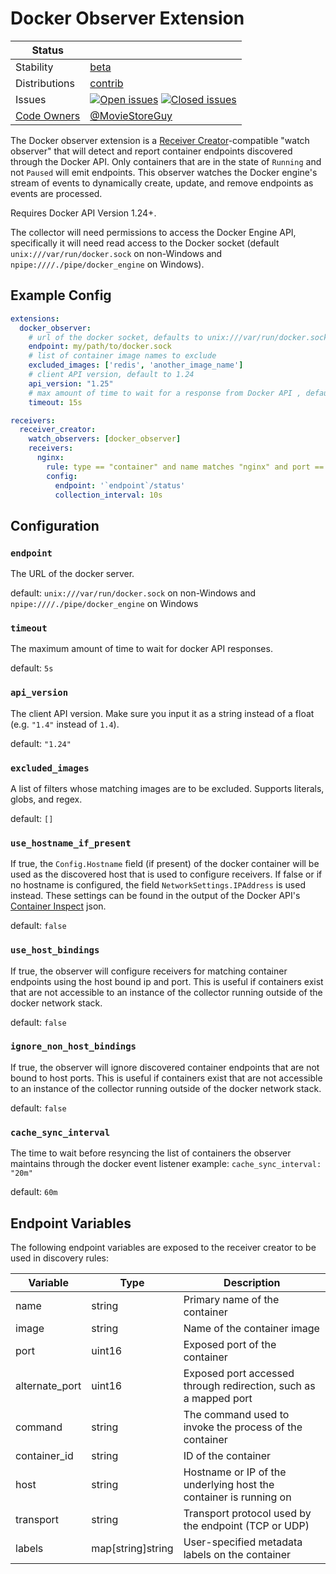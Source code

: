 # Docker Observer Extension

<!-- status autogenerated section -->
| Status        |           |
| ------------- |-----------|
| Stability     | [beta]  |
| Distributions | [contrib] |
| Issues        | [![Open issues](https://img.shields.io/github/issues-search/open-telemetry/opentelemetry-collector-contrib?query=is%3Aissue%20is%3Aopen%20label%3Aextension%2Fdockerobserver%20&label=open&color=orange&logo=opentelemetry)](https://github.com/open-telemetry/opentelemetry-collector-contrib/issues?q=is%3Aopen+is%3Aissue+label%3Aextension%2Fdockerobserver) [![Closed issues](https://img.shields.io/github/issues-search/open-telemetry/opentelemetry-collector-contrib?query=is%3Aissue%20is%3Aclosed%20label%3Aextension%2Fdockerobserver%20&label=closed&color=blue&logo=opentelemetry)](https://github.com/open-telemetry/opentelemetry-collector-contrib/issues?q=is%3Aclosed+is%3Aissue+label%3Aextension%2Fdockerobserver) |
| [Code Owners](https://github.com/open-telemetry/opentelemetry-collector-contrib/blob/main/CONTRIBUTING.md#becoming-a-code-owner)    | [@MovieStoreGuy](https://www.github.com/MovieStoreGuy) |

[beta]: https://github.com/open-telemetry/opentelemetry-collector/blob/main/docs/component-stability.md#beta
[contrib]: https://github.com/open-telemetry/opentelemetry-collector-releases/tree/main/distributions/otelcol-contrib
<!-- end autogenerated section -->

The Docker observer extension is a [Receiver Creator](../../../receiver/receivercreator/README.md)-compatible "watch observer" that will detect and report
container endpoints discovered through the Docker API. Only containers that are in the state of `Running` and not `Paused` will emit endpoints.
This observer watches the Docker engine's stream of events to dynamically create, update, and remove endpoints as events are processed.

Requires Docker API Version 1.24+.

The collector will need permissions to access the Docker Engine API, specifically it will need
read access to the Docker socket (default `unix:///var/run/docker.sock` on non-Windows and `npipe:////./pipe/docker_engine` on Windows).


## Example Config

```yaml
extensions:
  docker_observer:
    # url of the docker socket, defaults to unix:///var/run/docker.sock on non-Windows and npipe:////./pipe/docker_engine on Windows
    endpoint: my/path/to/docker.sock
    # list of container image names to exclude
    excluded_images: ['redis', 'another_image_name']
    # client API version, default to 1.24
    api_version: "1.25"
    # max amount of time to wait for a response from Docker API , default to 5s
    timeout: 15s

receivers:
  receiver_creator:
    watch_observers: [docker_observer]
    receivers:
      nginx:
        rule: type == "container" and name matches "nginx" and port == 80
        config:
          endpoint: '`endpoint`/status'
          collection_interval: 10s
```

## Configuration

### `endpoint`

The URL of the docker server.

default: `unix:///var/run/docker.sock` on non-Windows and `npipe:////./pipe/docker_engine` on Windows

### `timeout`

The maximum amount of time to wait for docker API responses.

default: `5s`

### `api_version`

The client API version. Make sure you input it as a string instead of a float (e.g. `"1.4"` instead of `1.4`).

default: `"1.24"`

### `excluded_images`

A list of filters whose matching images are to be excluded. Supports literals, globs, and regex.

default: `[]`

### `use_hostname_if_present`

If true, the `Config.Hostname` field (if present) of the docker
container will be used as the discovered host that is used to configure
receivers.  If false or if no hostname is configured, the field
`NetworkSettings.IPAddress` is used instead. These settings can be found
in the output of the Docker API's [Container Inspect](https://docs.docker.com/engine/api/v1.41/#operation/ContainerInspect) json.

default: `false`

### `use_host_bindings`

If true, the observer will configure receivers for matching container endpoints
using the host bound ip and port.  This is useful if containers exist that are not
accessible to an instance of the collector running outside of the docker network stack.

default: `false`

### `ignore_non_host_bindings`

If true, the observer will ignore discovered container endpoints that are not bound
to host ports.  This is useful if containers exist that are not accessible
to an instance of the collector running outside of the docker network stack.

default: `false`

### `cache_sync_interval`

The time to wait before resyncing the list of containers the observer maintains
through the docker event listener example: `cache_sync_interval: "20m"`

default: `60m`

## Endpoint Variables

The following endpoint variables are exposed to the receiver creator to be used in discovery rules:

| Variable | Type | Description |
|----------|------|-------------|
| name | string | Primary name of the container |
| image | string | Name of the container image |
| port | uint16 | Exposed port of the container |
| alternate_port | uint16 | Exposed port accessed through redirection, such as a mapped port |
| command | string | The command used to invoke the process of the container |
| container_id | string | ID of the container |
| host | string | Hostname or IP of the underlying host the container is running on |
| transport | string | Transport protocol used by the endpoint (TCP or UDP) |
| labels | map[string]string | User-specified metadata labels on the container |
